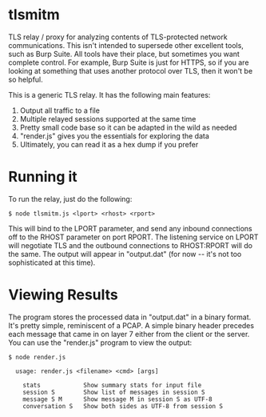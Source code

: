 tlsmitm
=======

TLS relay / proxy for analyzing contents of TLS-protected network communications.  This isn't intended to supersede other excellent tools, such as Burp Suite.  All tools have their place, but sometimes you want complete control.  For example, Burp Suite is just for HTTPS, so if you are looking at something that uses another protocol over TLS, then it won't be so helpful.

This is a generic TLS relay.  It has the following main features:

  1. Output all traffic to a file
  2. Multiple relayed sessions supported at the same time
  3. Pretty small code base so it can be adapted in the wild as needed
  4. "render.js" gives you the essentials for exploring the data
  5. Ultimately, you can read it as a hex dump if you prefer

Running it
==========

To run the relay, just do the following:

    $ node tlsmitm.js <lport> <rhost> <rport>

This will bind to the LPORT parameter, and send any inbound connections off to the RHOST parameter on port RPORT.  The listening service on LPORT will negotiate TLS and the outbound connections to RHOST:RPORT will do the same.  The output will appear in "output.dat" (for now -- it's not too sophisticated at this time).

Viewing Results
===============

The program stores the processed data in "output.dat" in a binary format.  It's pretty simple, reminiscent of a PCAP.  A simple binary header precedes each message that came in on layer 7 either from the client or the server.  You can use the "render.js" program to view the output:

    $ node render.js
    
      usage: render.js <filename> <cmd> [args]
    
        stats            Show summary stats for input file
        session S        Show list of messages in session S
        message S M      Show message M in session S as UTF-8
        conversation S   Show both sides as UTF-8 from session S
